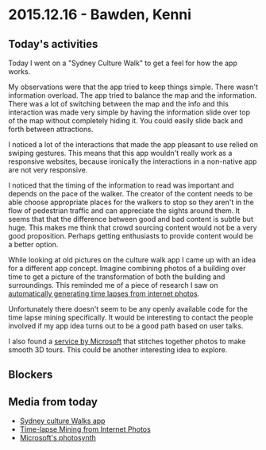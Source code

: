 # 2015.12.16 - Bawden, Kenni

## Today's activities

Today I went on a "Sydney Culture Walk" to get a feel for how the app works.

My observations were that the app tried to keep things simple. There wasn't information overload.
The app tried to balance the map and the information.
There was a lot of switching between the map and the info and this interaction was made very simple by having the information slide over top of the map without completely hiding it.
You could easily slide back and forth between attractions.

I noticed a lot of the interactions that made the app pleasant to use relied on swiping gestures.
This means that this app wouldn't really work as a responsive websites, because ironically the interactions in a non-native app are not very responsive.

I noticed that the timing of the information to read was important and depends on the pace of the walker.
The creator of the content needs to be able choose appropriate places for the walkers to stop so they aren't in the flow of pedestrian traffic and can appreciate the sights around them.
It seems that that the difference between good and bad content is subtle but huge.
This makes me think that crowd sourcing content would not be a very good proposition.
Perhaps getting enthusiasts to provide content would be a better option.

While looking at old pictures on the culture walk app I came up with an idea for a different app concept.
Imagine combining photos of a building over time to get a picture of the transformation of both the building and surroundings.
This reminded me of a piece of research I saw on [automatically generating time lapses from internet photos](http://grail.cs.washington.edu/projects/timelapse/).

Unfortunately there doesn't seem to be any openly available code for the time lapse mining specifically.
It would be interesting to contact the people involved if my app idea turns out to be a good path based on user talks.

I also found a [service by Microsoft](https://photosynth.net/preview/) that stitches together photos to make smooth 3D tours.
This could be another interesting idea to explore.

## Blockers

## Media from today

 * [Sydney culture Walks app](http://www.sydneyculturewalksapp.com)
 * [Time-lapse Mining from Internet Photos](http://grail.cs.washington.edu/projects/timelapse/)
 * [Microsoft's photosynth](https://photosynth.net/preview/)
